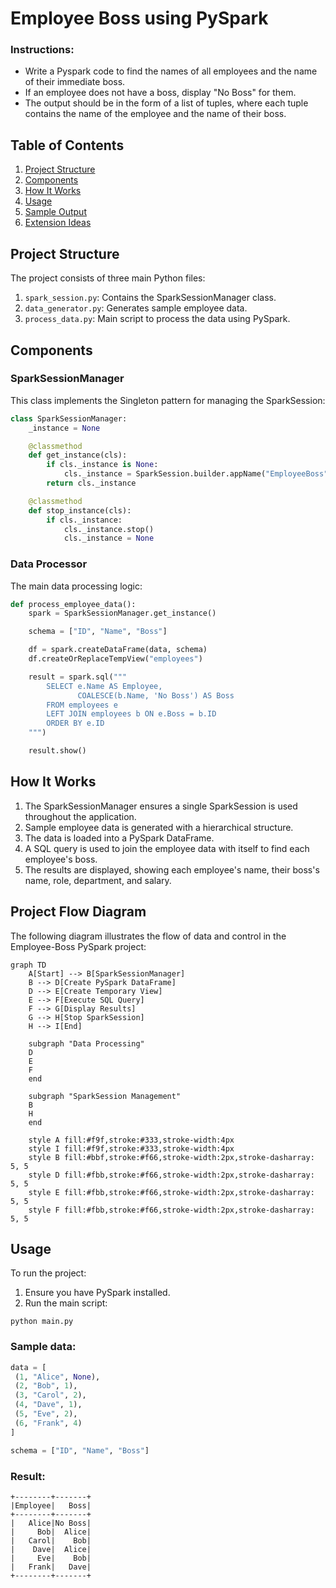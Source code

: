# Employee Boss using PySpark

### Instructions: 
- Write a Pyspark code to find the names of all employees and the name of their immediate boss. 
- If an employee does not have a boss, display "No Boss" for them.
- The output should be in the form of a list of tuples, where each tuple contains the name of the employee and the name of their boss.

## Table of Contents

1. [Project Structure](#project-structure)
2. [Components](#components)
3. [How It Works](#how-it-works)
4. [Usage](#usage)
5. [Sample Output](#sample-output)
6. [Extension Ideas](#extension-ideas)

## Project Structure

The project consists of three main Python files:

1. `spark_session.py`: Contains the SparkSessionManager class.
2. `data_generator.py`: Generates sample employee data.
3. `process_data.py`: Main script to process the data using PySpark.

## Components

### SparkSessionManager

This class implements the Singleton pattern for managing the SparkSession:

```python
class SparkSessionManager:
    _instance = None

    @classmethod
    def get_instance(cls):
        if cls._instance is None:
            cls._instance = SparkSession.builder.appName("EmployeeBoss").getOrCreate()
        return cls._instance

    @classmethod
    def stop_instance(cls):
        if cls._instance:
            cls._instance.stop()
            cls._instance = None
```

### Data Processor

The main data processing logic:

```python
def process_employee_data():
    spark = SparkSessionManager.get_instance()

    schema = ["ID", "Name", "Boss"]

    df = spark.createDataFrame(data, schema)
    df.createOrReplaceTempView("employees")

    result = spark.sql("""
        SELECT e.Name AS Employee,
               COALESCE(b.Name, 'No Boss') AS Boss
        FROM employees e
        LEFT JOIN employees b ON e.Boss = b.ID
        ORDER BY e.ID
    """)

    result.show()
```

## How It Works

1. The SparkSessionManager ensures a single SparkSession is used throughout the application.
2. Sample employee data is generated with a hierarchical structure.
3. The data is loaded into a PySpark DataFrame.
4. A SQL query is used to join the employee data with itself to find each employee's boss.
5. The results are displayed, showing each employee's name, their boss's name, role, department, and salary.

## Project Flow Diagram

The following diagram illustrates the flow of data and control in the Employee-Boss PySpark project:

```mermaid
graph TD
    A[Start] --> B[SparkSessionManager]
    B --> D[Create PySpark DataFrame]
    D --> E[Create Temporary View]
    E --> F[Execute SQL Query]
    F --> G[Display Results]
    G --> H[Stop SparkSession]
    H --> I[End]

    subgraph "Data Processing"
    D
    E
    F
    end

    subgraph "SparkSession Management"
    B
    H
    end

    style A fill:#f9f,stroke:#333,stroke-width:4px
    style I fill:#f9f,stroke:#333,stroke-width:4px
    style B fill:#bbf,stroke:#f66,stroke-width:2px,stroke-dasharray: 5, 5
    style D fill:#fbb,stroke:#f66,stroke-width:2px,stroke-dasharray: 5, 5
    style E fill:#fbb,stroke:#f66,stroke-width:2px,stroke-dasharray: 5, 5
    style F fill:#fbb,stroke:#f66,stroke-width:2px,stroke-dasharray: 5, 5
```

## Usage

To run the project:

1. Ensure you have PySpark installed.
2. Run the main script:

```
python main.py
```

### Sample data:

```python
data = [
 (1, "Alice", None),
 (2, "Bob", 1),
 (3, "Carol", 2),
 (4, "Dave", 1),
 (5, "Eve", 2),
 (6, "Frank", 4)
]
```

```python
schema = ["ID", "Name", "Boss"]
```

### Result:

```text
+--------+-------+
|Employee|   Boss|
+--------+-------+
|   Alice|No Boss|
|     Bob|  Alice|
|   Carol|    Bob|
|    Dave|  Alice|
|     Eve|    Bob|
|   Frank|   Dave|
+--------+-------+
```
